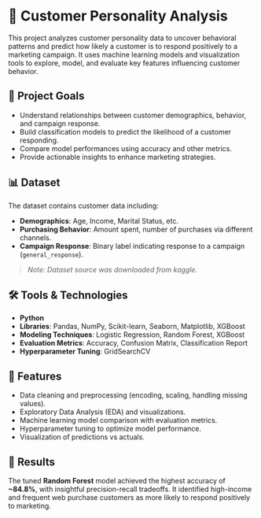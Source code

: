 # 🧠 Customer Personality Analysis

This project analyzes customer personality data to uncover behavioral patterns and predict how likely a customer is to respond positively to a marketing campaign. It uses machine learning models and visualization tools to explore, model, and evaluate key features influencing customer behavior.

## 📌 Project Goals

- Understand relationships between customer demographics, behavior, and campaign response.
- Build classification models to predict the likelihood of a customer responding.
- Compare model performances using accuracy and other metrics.
- Provide actionable insights to enhance marketing strategies.

## 📊 Dataset

The dataset contains customer data including:

- **Demographics**: Age, Income, Marital Status, etc.
- **Purchasing Behavior**: Amount spent, number of purchases via different channels.
- **Campaign Response**: Binary label indicating response to a campaign (`general_response`).

> *Note: Dataset source was downloaded from kaggle.*

## 🛠️ Tools & Technologies

- **Python**
- **Libraries**: Pandas, NumPy, Scikit-learn, Seaborn, Matplotlib, XGBoost
- **Modeling Techniques**: Logistic Regression, Random Forest, XGBoost
- **Evaluation Metrics**: Accuracy, Confusion Matrix, Classification Report
- **Hyperparameter Tuning**: GridSearchCV

## 🚀 Features

- Data cleaning and preprocessing (encoding, scaling, handling missing values).
- Exploratory Data Analysis (EDA) and visualizations.
- Machine learning model comparison with evaluation metrics.
- Hyperparameter tuning to optimize model performance.
- Visualization of predictions vs actuals.

## 🧪 Results

The tuned **Random Forest** model achieved the highest accuracy of **~84.8%**, with insightful precision-recall tradeoffs. It identified high-income and frequent web purchase customers as more likely to respond positively to marketing.


